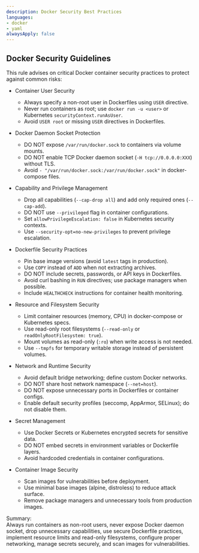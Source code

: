 ```yaml
---
description: Docker Security Best Practices
languages:
- docker
- yaml
alwaysApply: false
---
```


## Docker Security Guidelines

This rule advises on critical Docker container security practices to protect against common risks:

- Container User Security
  - Always specify a non-root user in Dockerfiles using `USER` directive.
  - Never run containers as root; use `docker run -u <user>` or Kubernetes `securityContext.runAsUser`.
  - Avoid `USER root` or missing `USER` directives in Dockerfiles.

- Docker Daemon Socket Protection
  - DO NOT expose `/var/run/docker.sock` to containers via volume mounts.
  - DO NOT enable TCP Docker daemon socket (`-H tcp://0.0.0.0:XXX`) without TLS.
  - Avoid `- "/var/run/docker.sock:/var/run/docker.sock"` in docker-compose files.

- Capability and Privilege Management
  - Drop all capabilities (`--cap-drop all`) and add only required ones (`--cap-add`).
  - DO NOT use `--privileged` flag in container configurations.
  - Set `allowPrivilegeEscalation: false` in Kubernetes security contexts.
  - Use `--security-opt=no-new-privileges` to prevent privilege escalation.

- Dockerfile Security Practices
  - Pin base image versions (avoid `latest` tags in production).
  - Use `COPY` instead of `ADD` when not extracting archives.
  - DO NOT include secrets, passwords, or API keys in Dockerfiles.
  - Avoid curl bashing in `RUN` directives; use package managers when possible.
  - Include `HEALTHCHECK` instructions for container health monitoring.

- Resource and Filesystem Security
  - Limit container resources (memory, CPU) in docker-compose or Kubernetes specs.
  - Use read-only root filesystems (`--read-only` or `readOnlyRootFilesystem: true`).
  - Mount volumes as read-only (`:ro`) when write access is not needed.
  - Use `--tmpfs` for temporary writable storage instead of persistent volumes.

- Network and Runtime Security
  - Avoid default bridge networking; define custom Docker networks.
  - DO NOT share host network namespace (`--net=host`).
  - DO NOT expose unnecessary ports in Dockerfiles or container configs.
  - Enable default security profiles (seccomp, AppArmor, SELinux); do not disable them.

- Secret Management
  - Use Docker Secrets or Kubernetes encrypted secrets for sensitive data.
  - DO NOT embed secrets in environment variables or Dockerfile layers.
  - Avoid hardcoded credentials in container configurations.

- Container Image Security
  - Scan images for vulnerabilities before deployment.
  - Use minimal base images (alpine, distroless) to reduce attack surface.
  - Remove package managers and unnecessary tools from production images.

Summary:  
Always run containers as non-root users, never expose Docker daemon socket, drop unnecessary capabilities, use secure Dockerfile practices, implement resource limits and read-only filesystems, configure proper networking, manage secrets securely, and scan images for vulnerabilities.